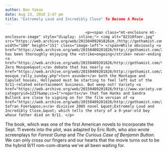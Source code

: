 ```yaml
---
author: Ben Yakas
date: Aug 23, 2010 2:47 pm
title: "Extremely Loud and Incredibly Close" To Become A Movie
---
```


	
										<p><span class="mt-enclosure mt-enclosure-image" style="display: inline;"> <img alt="82310foer.jpg" src="https://web.archive.org/web/20150409201826im_/http://gothamist.com/attachments/byakas/82310foer.jpg" width="100" height="151" class="image-left"> </span>While obviously <a href="https://web.archive.org/web/20150409201826/http://gothamist.com/2010/08/23/sides_square_off_at_proposed_downto.php">everybody</a> has been thoroughly enjoying the <strike>ongoing</strike> never-ending <a href="https://web.archive.org/web/20150409201826/http://gothamist.com/tags/groundzeromosque">&quot;Ground Zero Mosque&quot;</a> debate that has nearly <a href="https://web.archive.org/web/20150409201826/http://gothamist.com/2010/08/20/yesterday_a_pro-mosque_rally_sunday.php">torn asunder</a> both the Montague and Capulet houses, Hollywood must be starting to feel left out of the 9/11-related entertainment business. But weep not! Variety <a href="https://web.archive.org/web/20150409201826/http://www.variety.com/article/VR1118023190.html?categoryid=1237&amp;cs=1">reports</a> that Tom Hanks and Sandra Bullock are close to signing on for the film version of <a href="https://web.archive.org/web/20150409201826/http://gothamist.com/2009/11/17/jonathan_safran_foer_writer.php">Jonathan Safran Foer&apos;s</a> divisive 2005 novel &quot;Extremely Loud and Incredibly Close,&quot; which tells the story of a 9-year-old boy whose father died on 9/11. </p>

<p>The book, which was one of the first American novels to incorporate the Sept. 11 events into the plot, was adapted by Eric Roth, who also wrote screenplays for <em>Forrest Gump</em> and <em>The Curious Case of Benjamin Button</em>. We can only cross our fingers and our hearts that the movie turns out to be the hybrid 9/11 rom-com-drama we&apos;ve all been waiting for.  </p>					
										
									
				